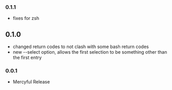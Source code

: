 ### 0.1.1

* fixes for zsh

## 0.1.0

* changed return codes to not clash with some bash return codes
* new --select option, allows the first selection to be something other than the first entry


### 0.0.1

* Mercyful Release
